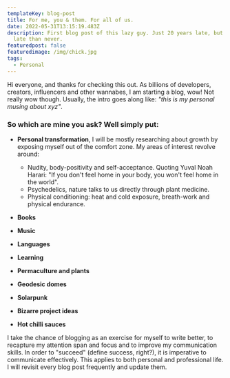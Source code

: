 ```yaml
---
templateKey: blog-post
title: For me, you & them. For all of us.
date: 2022-05-31T13:15:19.483Z
description: First blog post of this lazy guy. Just 20 years late, but better
  late than never.
featuredpost: false
featuredimage: /img/chick.jpg
tags:
  - Personal
---
```

Hi everyone, and thanks for checking this out. As billions of developers, creators, influencers and other wannabes, I am starting a blog, wow! Not really wow though. Usually, the intro goes along like: *"this is my personal musing about xyz"*.

### So which are mine you ask? Well simply put:

* **Personal transformation**, I will be mostly researching about growth by exposing myself out of the comfort zone. My areas of interest revolve around:

  * Nudity, body-positivity and self-acceptance. Quoting Yuval Noah Harari: "If you don't feel home in your body, you won't feel home in the world". 
  * Psychedelics, nature talks to us directly through plant medicine.
  * Physical conditioning: heat and cold exposure, breath-work and physical endurance.
* **Books**
* **Music**
* **Languages**
* **Learning**
* **Permaculture and plants**
* **Geodesic domes**
* **Solarpunk**
* **Bizarre project ideas**
* **Hot chilli sauces**

I take the chance of blogging as an exercise for myself to write better, to recapture my attention span and focus and to improve my communication skills. In order to "succeed" (define success, right?), it is imperative to communicate effectively. This applies to both personal and professional life. I will revisit every blog post frequently and update them.